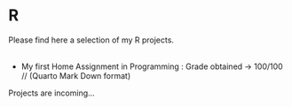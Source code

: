 # R

Please find here a selection of my R projects. <br><br>

- My first Home Assignment in Programming : Grade obtained -> 100/100  // (Quarto Mark Down format)

Projects are incoming...
